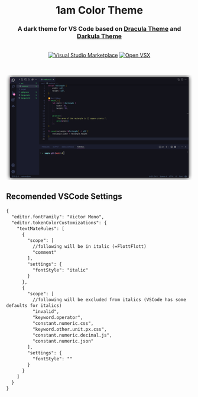 <div align="center">

# 1am Color Theme

### A dark theme for VS Code based on [Dracula Theme](https://draculatheme.com/visual-studio-code) and [Darkula Theme](https://github.com/mathcale/dracula-theme-refined)

\
[![Visual Studio Marketplace](https://img.shields.io/visual-studio-marketplace/v/explodingcamera.1am?style=flat-square)](https://marketplace.visualstudio.com/items?itemName=explodingcamera.1am) [![Open VSX](https://img.shields.io/open-vsx/v/explodingcamera/1am?style=flat-square)](https://open-vsx.org/extension/explodingcamera/1am)

</div>

<br/>

![Screenshot](./image.png)

## Recomended VSCode Settings

```jsonc
{
  "editor.fontFamily": "Victor Mono",
  "editor.tokenColorCustomizations": {
    "textMateRules": [
      {
        "scope": [
          //following will be in italic (=FlottFlott)
          "comment"
        ],
        "settings": {
          "fontStyle": "italic"
        }
      },
      {
        "scope": [
          //following will be excluded from italics (VSCode has some defaults for italics)
          "invalid",
          "keyword.operator",
          "constant.numeric.css",
          "keyword.other.unit.px.css",
          "constant.numeric.decimal.js",
          "constant.numeric.json"
        ],
        "settings": {
          "fontStyle": ""
        }
      }
    ]
  }
}
```
